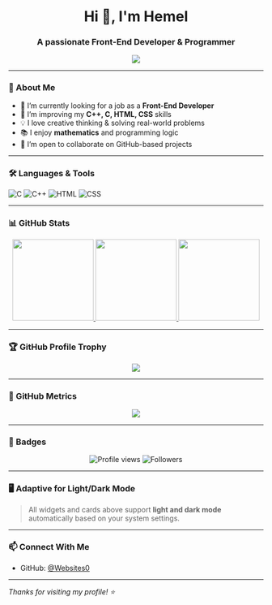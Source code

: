 <h1 align="center">Hi 👋, I'm Hemel </h1>
<h3 align="center">A passionate Front-End Developer & Programmer</h3>

<p align="center">
  <img src="https://readme-typing-svg.herokuapp.com?font=Fira+Code&duration=3000&pause=1000&color=3B82F6&center=true&vCenter=true&lines=I+love+Problem+Solving;Creative+Thinker+%26+Math+Enthusiast;Frontend+Developer+%26+Coder;Always+learning+new+things" />
</p>

---

### 💫 About Me

- 🔭 I’m currently looking for a job as a **Front-End Developer**
- 🌱 I’m improving my **C++, C, HTML, CSS** skills
- 💡 I love creative thinking & solving real-world problems
- 📚 I enjoy **mathematics** and programming logic
- 🤝 I’m open to collaborate on GitHub-based projects

---

### 🛠️ Languages & Tools

![C](https://img.shields.io/badge/-C-333?style=flat-square&logo=c)
![C++](https://img.shields.io/badge/-C++-333?style=flat-square&logo=c%2B%2B&logoColor=blue)
![HTML](https://img.shields.io/badge/-HTML5-333?style=flat-square&logo=html5)
![CSS](https://img.shields.io/badge/-CSS3-333?style=flat-square&logo=css3&logoColor=1572B6)

---

### 📊 GitHub Stats

<div align="center">

<!-- Light-mode GitHub Stats (forced) -->
<a href="https://github.com/Websites0">
  <img height="160" src="https://github-readme-stats.vercel.app/api?username=Websites0&show_icons=true&theme=light&hide_border=false" />
</a>

<a href="https://github.com/Websites0">
  <img height="160" src="https://github-readme-stats.vercel.app/api/top-langs/?username=Websites0&layout=compact&theme=light&hide_border=false" />
</a>

<!-- Streak Stats (light theme) -->
<a href="https://github.com/Websites0">
  <img height="160" src="https://streak-stats.demolab.com/?user=Websites0&theme=light&hide_border=false" />
</a>

</div>


---

### 🏆 GitHub Profile Trophy

<p align="center">
  <img src="https://github-profile-trophy.vercel.app/?username=Websites0&theme=flat&no-bg=true&no-frame=true" />
</p>

---

### 🧮 GitHub Metrics

<p align="center">
  <img src="https://github-profile-summary-cards.vercel.app/api/cards/profile-details?username=Websites0&theme=github_dark" />
</p>

---

### 📌 Badges

<p align="center">
  <img src="https://komarev.com/ghpvc/?username=Websites0&style=flat-square&color=blue" alt="Profile views"/>
  <img src="https://img.shields.io/github/followers/Websites0?style=social" alt="Followers"/>
</p>

---

### 🖥️ Adaptive for Light/Dark Mode

> All widgets and cards above support **light and dark mode** automatically based on your system settings.

---

### 📫 Connect With Me

- GitHub: [@Websites0](https://github.com/Websites0)

---

_Thanks for visiting my profile! ⭐_
